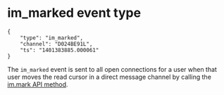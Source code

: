 # im_marked event type

	{
		"type": "im_marked",
		"channel": "D024BE91L",
		"ts": "1401383885.000061"
	}

The `im_marked` event is sent to all open connections for a user when
that user moves the read cursor in a direct message channel by calling the
[im.mark API method](/methods/im.mark).

